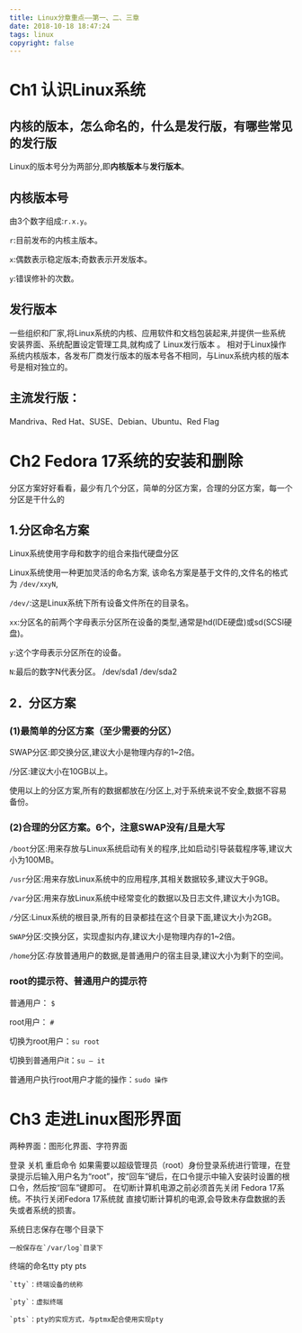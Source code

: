 ```yaml
---
title: Linux分章重点——第一、二、三章
date: 2018-10-18 18:47:24
tags: linux
copyright: false
---
```


# Ch1 认识Linux系统

## 内核的版本，怎么命名的，什么是发行版，有哪些常见的发行版
Linux的版本号分为两部分,即**内核版本**与**发行版本**。

## 内核版本号
由3个数字组成:`r.x.y`。 

`r`:目前发布的内核主版本。 

`x`:偶数表示稳定版本;奇数表示开发版本。 

`y`:错误修补的次数。 

## 发行版本
一些组织和厂家,将Linux系统的内核、应用软件和文档包装起来,并提供一些系统安装界面、系统配置设定管理工具,就构成了 Linux发行版本 。
相对于Linux操作系统内核版本，各发布厂商发行版本的版本号各不相同，与Linux系统内核的版本号是相对独立的。

## 主流发行版：
Mandriva、Red Hat、SUSE、Debian、Ubuntu、Red Flag

# Ch2 Fedora 17系统的安装和删除
分区方案好好看看，最少有几个分区，简单的分区方案，合理的分区方案，每一个分区是干什么的
## 1.分区命名方案 
Linux系统使用字母和数字的组合来指代硬盘分区

Linux系统使用一种更加灵活的命名方案, 该命名方案是基于文件的,文件名的格式为 `/dev/xxyN`, 

`/dev/`:这是Linux系统下所有设备文件所在的目录名。 

`xx`:分区名的前两个字母表示分区所在设备的类型,通常是hd(IDE硬盘)或sd(SCSI硬盘)。 

`y`:这个字母表示分区所在的设备。

`N`:最后的数字N代表分区。 
/dev/sda1     /dev/sda2

## 2．分区方案
### (1)最简单的分区方案（至少需要的分区） 
SWAP分区:即交换分区,建议大小是物理内存的1~2倍。

/分区:建议大小在10GB以上。

使用以上的分区方案,所有的数据都放在/分区上,对于系统来说不安全,数据不容易备份。 

### (2)合理的分区方案。6个，注意SWAP没有/且是大写
`/boot`分区:用来存放与Linux系统启动有关的程序,比如启动引导装载程序等,建议大小为100MB。 

`/usr`分区:用来存放Linux系统中的应用程序,其相关数据较多,建议大于9GB。

`/var`分区:用来存放Linux系统中经常变化的数据以及日志文件,建议大小为1GB。 

`/`分区:Linux系统的根目录,所有的目录都挂在这个目录下面,建议大小为2GB。 

`SWAP`分区:交换分区，实现虚拟内存,建议大小是物理内存的1~2倍。 

`/home`分区:存放普通用户的数据,是普通用户的宿主目录,建议大小为剩下的空间。

### root的提示符、普通用户的提示符
普通用户： `$`      

root用户： `#`

切换为root用户：`su root`

切换到普通用户it：`su – it`

普通用户执行root用户才能的操作：`sudo 操作`

# Ch3 走进Linux图形界面
两种界面：图形化界面、字符界面

登录 关机 重启命令
如果需要以超级管理员（root）身份登录系统进行管理，在登录提示后输入用户名为“root”，按“回车”键后，在口令提示中输入安装时设置的根口令，然后按“回车”键即可。
在切断计算机电源之前必须首先关闭 Fedora 17系统。不执行关闭Fedora 17系统就 直接切断计算机的电源,会导致未存盘数据的丢失或者系统的损害。 

系统日志保存在哪个目录下

	一般保存在`/var/log`目录下

终端的命名tty pty pts

	`tty`：终端设备的统称
	
	`pty`：虚拟终端
	
	`pts`：pty的实现方式，与ptmx配合使用实现pty